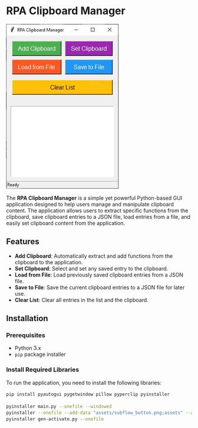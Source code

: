 # RPA Clipboard Manager

![RPA Clipboard Manager Screenshot](assets/capture.png)

The **RPA Clipboard Manager** is a simple yet powerful Python-based GUI application designed to help users manage and manipulate clipboard content. The application allows users to extract specific functions from the clipboard, save clipboard entries to a JSON file, load entries from a file, and easily set clipboard content from the application.

## Features

- **Add Clipboard**: Automatically extract and add functions from the clipboard to the application.
- **Set Clipboard**: Select and set any saved entry to the clipboard.
- **Load from File**: Load previously saved clipboard entries from a JSON file.
- **Save to File**: Save the current clipboard entries to a JSON file for later use.
- **Clear List**: Clear all entries in the list and the clipboard.

## Installation

### Prerequisites

- Python 3.x
- `pip` package installer

### Install Required Libraries

To run the application, you need to install the following libraries:

```bash
pip install pyautogui pygetwindow pillow pyperclip pyinstaller

pyinstaller main.py --onefile --windowed
pyinstaller --onefile --add-data "assets/subflow_button.png;assets" --add-data "assets/subflow_button_active.png;assets" main.py --windowed
pyinstaller gen-activate.py --onefile

```
